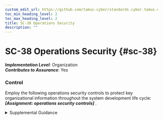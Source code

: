```yaml
---
custom_edit_url: https://github.com/tamus-cyber/standards.cyber.tamus.edu/tree/main/static/content/tamus.edu/TAMUS_profile.xml
toc_min_heading_level: 2
toc_max_heading_level: 2
title: SC-38 Operations Security
description: ""
---
```


# SC-38 Operations Security {#sc-38}

_**Implementation Level**_: Organization\
_**Contributes to Assurance**_: Yes

### Control

Employ the following operations security controls to protect key organizational information throughout the system development life cycle: <strong>                  <em>[Assignment: operations security controls]</em>               </strong>.

<details>
  <summary>Supplemental Guidance</summary>

Operations security (OPSEC) is a systematic process by which potential adversaries can be denied information about the capabilities and intentions of organizations by identifying, controlling, and protecting generally unclassified information that specifically relates to the planning and execution of sensitive organizational activities. The OPSEC process involves five steps: identification of critical information, analysis of threats, analysis of vulnerabilities, assessment of risks, and the application of appropriate countermeasures. OPSEC controls are applied to organizational systems and the environments in which those systems operate. OPSEC controls protect the confidentiality of information, including limiting the sharing of information with suppliers, potential suppliers, and other non-organizational elements and individuals. Information critical to organizational mission and business functions includes user identities, element uses, suppliers, supply chain processes, functional requirements, security requirements, system design specifications, testing and evaluation protocols, and security control implementation details.

</details>

